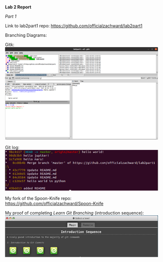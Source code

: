 **Lab 2 Report**

*Part 1*

Link to lab2part1 repo: https://github.com/officialzachward/lab2part1

Branching Diagrams:  

Gitk:  
![Gitk](/labs/lab-02/images/gitk.png)  

Git log:  
![gitlog](/labs/lab-02/images/gitlog.png)

My fork of the Spoon-Knife repo: https://github.com/officialzachward/Spoon-Knife

My proof of completing *Learn Git Branching* (introduction sequence):  
![intro](/labs/lab-02/images/4levels.png)
